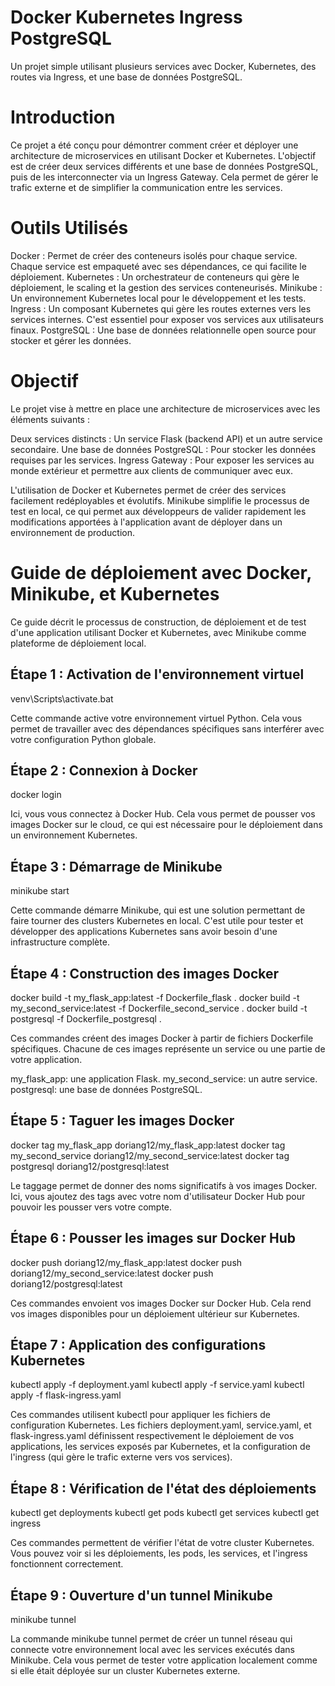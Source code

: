 # Docker Kubernetes Ingress PostgreSQL
Un projet simple utilisant plusieurs services avec Docker, Kubernetes, des routes via Ingress, et une base de données PostgreSQL.

# Introduction
Ce projet a été conçu pour démontrer comment créer et déployer une architecture de microservices en utilisant Docker et Kubernetes. L'objectif est de créer deux services différents et une base de données PostgreSQL, puis de les interconnecter via un Ingress Gateway. Cela permet de gérer le trafic externe et de simplifier la communication entre les services.

# Outils Utilisés
Docker : Permet de créer des conteneurs isolés pour chaque service. Chaque service est empaqueté avec ses dépendances, ce qui facilite le déploiement.
Kubernetes : Un orchestrateur de conteneurs qui gère le déploiement, le scaling et la gestion des services conteneurisés.
Minikube : Un environnement Kubernetes local pour le développement et les tests.
Ingress : Un composant Kubernetes qui gère les routes externes vers les services internes. C'est essentiel pour exposer vos services aux utilisateurs finaux.
PostgreSQL : Une base de données relationnelle open source pour stocker et gérer les données.

# Objectif
Le projet vise à mettre en place une architecture de microservices avec les éléments suivants :

Deux services distincts : Un service Flask (backend API) et un autre service secondaire.
Une base de données PostgreSQL : Pour stocker les données requises par les services.
Ingress Gateway : Pour exposer les services au monde extérieur et permettre aux clients de communiquer avec eux.

L'utilisation de Docker et Kubernetes permet de créer des services facilement redéployables et évolutifs. Minikube simplifie le processus de test en local, ce qui permet aux développeurs de valider rapidement les modifications apportées à l'application avant de déployer dans un environnement de production.


# Guide de déploiement avec Docker, Minikube, et Kubernetes
Ce guide décrit le processus de construction, de déploiement et de test d'une application utilisant Docker et Kubernetes, avec Minikube comme plateforme de déploiement local.

## Étape 1 : Activation de l'environnement virtuel

venv\Scripts\activate.bat

Cette commande active votre environnement virtuel Python. Cela vous permet de travailler avec des dépendances spécifiques sans interférer avec votre configuration Python globale.

## Étape 2 : Connexion à Docker

docker login

Ici, vous vous connectez à Docker Hub. Cela vous permet de pousser vos images Docker sur le cloud, ce qui est nécessaire pour le déploiement dans un environnement Kubernetes.

## Étape 3 : Démarrage de Minikube

minikube start

Cette commande démarre Minikube, qui est une solution permettant de faire tourner des clusters Kubernetes en local. C'est utile pour tester et développer des applications Kubernetes sans avoir besoin d'une infrastructure complète.

## Étape 4 : Construction des images Docker

docker build -t my_flask_app:latest -f Dockerfile_flask .
docker build -t my_second_service:latest -f Dockerfile_second_service .
docker build -t postgresql -f Dockerfile_postgresql .

Ces commandes créent des images Docker à partir de fichiers Dockerfile spécifiques. Chacune de ces images représente un service ou une partie de votre application.

my_flask_app: une application Flask.
my_second_service: un autre service.
postgresql: une base de données PostgreSQL.

## Étape 5 : Taguer les images Docker

docker tag my_flask_app doriang12/my_flask_app:latest
docker tag my_second_service doriang12/my_second_service:latest
docker tag postgresql doriang12/postgresql:latest

Le taggage permet de donner des noms significatifs à vos images Docker. Ici, vous ajoutez des tags avec votre nom d'utilisateur Docker Hub pour pouvoir les pousser vers votre compte.

## Étape 6 : Pousser les images sur Docker Hub

docker push doriang12/my_flask_app:latest
docker push doriang12/my_second_service:latest
docker push doriang12/postgresql:latest

Ces commandes envoient vos images Docker sur Docker Hub. Cela rend vos images disponibles pour un déploiement ultérieur sur Kubernetes.

## Étape 7 : Application des configurations Kubernetes

kubectl apply -f deployment.yaml
kubectl apply -f service.yaml
kubectl apply -f flask-ingress.yaml

Ces commandes utilisent kubectl pour appliquer les fichiers de configuration Kubernetes. Les fichiers deployment.yaml, service.yaml, et flask-ingress.yaml définissent respectivement le déploiement de vos applications, les services exposés par Kubernetes, et la configuration de l'ingress (qui gère le trafic externe vers vos services).

## Étape 8 : Vérification de l'état des déploiements

kubectl get deployments
kubectl get pods
kubectl get services
kubectl get ingress

Ces commandes permettent de vérifier l'état de votre cluster Kubernetes. Vous pouvez voir si les déploiements, les pods, les services, et l'ingress fonctionnent correctement.

## Étape 9 : Ouverture d'un tunnel Minikube

minikube tunnel

La commande minikube tunnel permet de créer un tunnel réseau qui connecte votre environnement local avec les services exécutés dans Minikube. Cela vous permet de tester votre application localement comme si elle était déployée sur un cluster Kubernetes externe.
